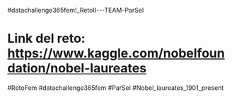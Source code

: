 #datachallenge365fem!_RetoII---TEAM-ParSel
# Link del reto: https://www.kaggle.com/nobelfoundation/nobel-laureates
#RetoFem
#datachallenge365fem
#ParSel
#Nobel_laureates_1901_present
